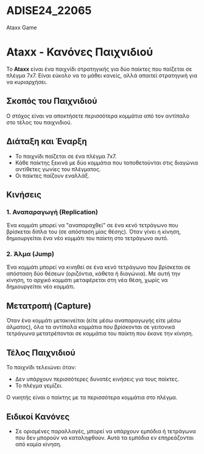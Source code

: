 # ADISE24_22065
Ataxx Game
# Ataxx - Κανόνες Παιχνιδιού

Το **Ataxx** είναι ένα παιχνίδι στρατηγικής για δύο παίκτες που παίζεται σε πλέγμα 7x7. Είναι εύκολο να το μάθει κανείς, αλλά απαιτεί στρατηγική για να κυριαρχήσει. 

## Σκοπός του Παιχνιδιού
Ο στόχος είναι να αποκτήσετε περισσότερα κομμάτια από τον αντίπαλο στο τέλος του παιχνιδιού.

## Διάταξη και Έναρξη
- Το παιχνίδι παίζεται σε ένα πλέγμα 7x7.
- Κάθε παίκτης ξεκινά με δύο κομμάτια που τοποθετούνται στις διαγώνια αντίθετες γωνίες του πλέγματος.
- Οι παίκτες παίζουν εναλλάξ.

## Κινήσεις

### 1. Αναπαραγωγή (Replication)
Ένα κομμάτι μπορεί να "αναπαραχθεί" σε ένα κενό τετράγωνο που βρίσκεται δίπλα του (σε απόσταση μίας θέσης). Όταν γίνει η κίνηση, δημιουργείται ένα νέο κομμάτι του παίκτη στο τετράγωνο αυτό.

### 2. Άλμα (Jump)
Ένα κομμάτι μπορεί να κινηθεί σε ένα κενό τετράγωνο που βρίσκεται σε απόσταση δύο θέσεων (οριζόντια, κάθετα ή διαγώνια). Με αυτή την κίνηση, το αρχικό κομμάτι μεταφέρεται στη νέα θέση, χωρίς να δημιουργείται νέο κομμάτι.

## Μετατροπή (Capture)
Όταν ένα κομμάτι μετακινείται (είτε μέσω αναπαραγωγής είτε μέσω άλματος), όλα τα αντίπαλα κομμάτια που βρίσκονται σε γειτονικά τετράγωνα μετατρέπονται σε κομμάτια του παίκτη που έκανε την κίνηση.

## Τέλος Παιχνιδιού
Το παιχνίδι τελειώνει όταν:
- Δεν υπάρχουν περισσότερες δυνατές κινήσεις για τους παίκτες.
- Το πλέγμα γεμίζει.

Ο νικητής είναι ο παίκτης με τα περισσότερα κομμάτια στο πλέγμα.

## Ειδικοί Κανόνες
- Σε ορισμένες παραλλαγές, μπορεί να υπάρχουν εμπόδια ή τετράγωνα που δεν μπορούν να καταληφθούν. Αυτά τα εμπόδια εν επηρεάζονται από καμία κίνηση.

